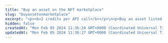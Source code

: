 ```yaml
---
title: "Buy an asset on the NFT marketplace"
slug: "buyassetonmarketplace"
excerpt: "<p><b>2 credits per API call</b></p>\n<p>Buy an asset listed on the NFT marketplace.</p>\n<p>You can buy the asset either for the native blockchain currency (for example, ETH, MATIC, and so on) or for the fungible tokens of the blockchain.</p>\n<ul>\n<li>If you want to pay for the asset with the <b>native blockchain currency</b>, send the required amount plus the marketplace fee right in the API call (in the <code>amount</code> request body parameter).</li>\n<li>If you want to pay with the <b>fungible tokens</b>, <a href=\"https://apidoc.tatum.io/tag/Fungible-Tokens-(ERC-20-or-compatible)#operation/Erc20Approve\" target=\"_blank\">allow the marketplace smart contract to access your tokens</a> before making the purchase. When you make the API call, the marketplace smart contract will deduct the required amount of the tokens from the smart contract where you hold the tokens.</li>\n</ul>\n<p>This API is supported for the following blockchains:</p>\n<ul>\n<li>BNB Smart Chain</li>\n<li>Celo</li>\n<li>Ethereum</li>\n<li>Harmony</li>\n<li>Klaytn</li>\n<li>Polygon</li>\n<li>Solana (in <b>alpha</b>)</li>\n</ul>\n<p><b>The \"execution reverted\" message</b><br/>\nWhen making this API call, you may get the following message:<br/>\n<code>Although one or more Error Occurred [execution reverted] Contract Execution Completed</code><br/>\nThis message is a result of the marketplace version check and has no impact on completing the API call. You can safely ignore it.</p>\n<p><b>Signing a transaction</b><br/>\nWhen buying an asset on the NFT marketplace, you are charged a fee for the transaction, and you must sign the transaction with the private key of the blockchain address from which the fee will be deducted.</p>\n<p>Providing the private key in the API is not a secure way of signing transactions, because the private key can be stolen or exposed. Your private keys should never leave your security perimeter. You should use the private keys only for testing a solution you are building on the <b>testnet</b> of a blockchain.</p>\n<p>For signing transactions on the <b>mainnet</b>, we strongly recommend that you use the Tatum <a href=\"https://github.com/tatumio/tatum-kms\" target=\"_blank\">Key Management System (KMS)</a> and provide the signature ID instead of the private key in the API. Alternatively, you can use the <a href=\"https://github.com/tatumio/tatum-js/tree/v2\" target=\"_blank\">Tatum JavaScript client</a>.</p>"
hidden: false
createdAt: "Mon Feb 05 2024 11:36:24 GMT+0000 (Coordinated Universal Time)"
updatedAt: "Mon Feb 05 2024 11:36:27 GMT+0000 (Coordinated Universal Time)"
---
```

